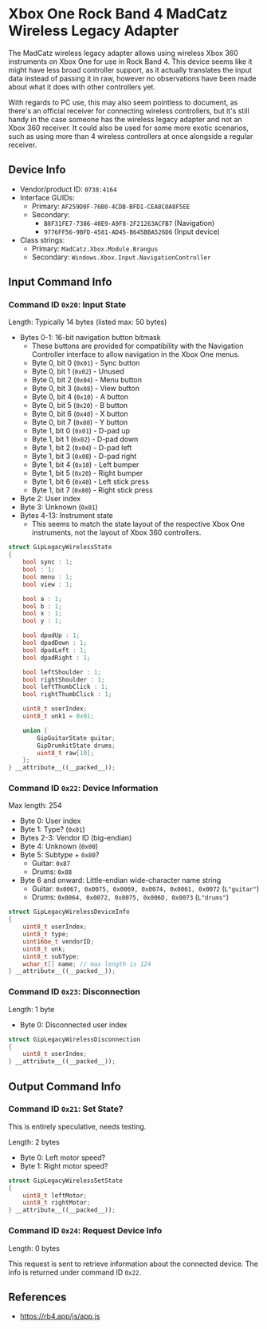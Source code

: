 # Xbox One Rock Band 4 MadCatz Wireless Legacy Adapter

The MadCatz wireless legacy adapter allows using wireless Xbox 360 instruments on Xbox One for use in Rock Band 4. This device seems like it might have less broad controller support, as it actually translates the input data instead of passing it in raw, however no observations have been made about what it does with other controllers yet.

With regards to PC use, this may also seem pointless to document, as there's an official receiver for connecting wireless controllers, but it's still handy in the case someone has the wireless legacy adapter and not an Xbox 360 receiver. It could also be used for some more exotic scenarios, such as using more than 4 wireless controllers at once alongside a regular receiver.

## Device Info

- Vendor/product ID: `0738:4164`
- Interface GUIDs:
  - Primary: `AF259D0F-76B0-4CDB-BFD1-CEA8C0A8F5EE`
  - Secondary:
    - `B8F31FE7-7386-40E9-A9F8-2F21263ACFB7` (Navigation)
    - `9776FF56-9BFD-4581-AD45-B645BBA526D6` (Input device)
- Class strings:
  - Primary: `MadCatz.Xbox.Module.Brangus`
  - Secondary: `Windows.Xbox.Input.NavigationController`

## Input Command Info

### Command ID `0x20`: Input State

Length: Typically 14 bytes (listed max: 50 bytes)

- Bytes 0-1: 16-bit navigation button bitmask
  - These buttons are provided for compatibility with the Navigation Controller interface to allow navigation in the Xbox One menus.
  - Byte 0, bit 0 (`0x01`) - Sync button
  - Byte 0, bit 1 (`0x02`) - Unused
  - Byte 0, bit 2 (`0x04`) - Menu button
  - Byte 0, bit 3 (`0x08`) - View button
  - Byte 0, bit 4 (`0x10`) - A button
  - Byte 0, bit 5 (`0x20`) - B button
  - Byte 0, bit 6 (`0x40`) - X button
  - Byte 0, bit 7 (`0x80`) - Y button
  - Byte 1, bit 0 (`0x01`) - D-pad up
  - Byte 1, bit 1 (`0x02`) - D-pad down
  - Byte 1, bit 2 (`0x04`) - D-pad left
  - Byte 1, bit 3 (`0x08`) - D-pad right
  - Byte 1, bit 4 (`0x10`) - Left bumper
  - Byte 1, bit 5 (`0x20`) - Right bumper
  - Byte 1, bit 6 (`0x40`) - Left stick press
  - Byte 1, bit 7 (`0x80`) - Right stick press
- Byte 2: User index
- Byte 3: Unknown (`0x01`)
- Bytes 4-13: Instrument state
  - This seems to match the state layout of the respective Xbox One instruments, not the layout of Xbox 360 controllers.

```cpp
struct GipLegacyWirelessState
{
    bool sync : 1;
    bool : 1;
    bool menu : 1;
    bool view : 1;

    bool a : 1;
    bool b : 1;
    bool x : 1;
    bool y : 1;

    bool dpadUp : 1;
    bool dpadDown : 1;
    bool dpadLeft : 1;
    bool dpadRight : 1;

    bool leftShoulder : 1;
    bool rightShoulder : 1;
    bool leftThumbClick : 1;
    bool rightThumbClick : 1;

    uint8_t userIndex;
    uint8_t unk1 = 0x01;

    union {
        GipGuitarState guitar;
        GipDrumkitState drums;
        uint8_t raw[10];
    };
} __attribute__((__packed__));
```

### Command ID `0x22`: Device Information

Max length: 254

- Byte 0: User index
- Byte 1: Type? (`0x01`)
- Bytes 2-3: Vendor ID (big-endian)
- Byte 4: Unknown (`0x00`)
- Byte 5: Subtype + `0x80`?
  - Guitar: `0x87`
  - Drums: `0x88`
- Byte 6 and onward: Little-endian wide-character name string
  - Guitar: `0x0067, 0x0075, 0x0069, 0x0074, 0x0061, 0x0072` (`L"guitar"`)
  - Drums: `0x0064, 0x0072, 0x0075, 0x006D, 0x0073` (`L"drums"`)

```cpp
struct GipLegacyWirelessDeviceInfo
{
    uint8_t userIndex;
    uint8_t type;
    uint16be_t vendorID;
    uint8_t unk;
    uint8_t subType;
    wchar_t[] name; // max length is 124
} __attribute__((__packed__));
```

### Command ID `0x23`: Disconnection

Length: 1 byte

- Byte 0: Disconnected user index

```cpp
struct GipLegacyWirelessDisconnection
{
    uint8_t userIndex;
} __attribute__((__packed__));
```

## Output Command Info

### Command ID `0x21`: Set State?

This is entirely speculative, needs testing.

Length: 2 bytes

- Byte 0: Left motor speed?
- Byte 1: Right motor speed?

```cpp
struct GipLegacyWirelessSetState
{
    uint8_t leftMotor;
    uint8_t rightMotor;
} __attribute__((__packed__));
```

### Command ID `0x24`: Request Device Info

Length: 0 bytes

This request is sent to retrieve information about the connected device. The info is returned under command ID `0x22`.

## References

- https://rb4.app/js/app.js
